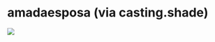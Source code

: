 <!--
id: 1963319
link: http://tumblr.atmos.org/post/1963319/amadaesposa-via-casting-shade
slug: amadaesposa-via-casting-shade
date: Tue May 15 2007 15:02:48 GMT-0700 (PDT)
publish: 2007-05-015
tags: 
title: amadaesposa (via casting.shade)
-->


amadaesposa (via casting.shade)
===============================

![](http://24.media.tumblr.com/1963319_500.jpg)


